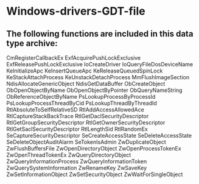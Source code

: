 # Windows-drivers-GDT-file

The following functions are included in this data type archive:
--------------------------------------------------------------

CmRegisterCallbackEx
ExfAcquirePushLockExclusive
ExfReleasePushLockExclusive
IoCreateDriver
IoQueryFileDosDeviceName
KeInitializeApc
KeInsertQueueApc
KeReleaseQueuedSpinLock
KeStackAttachProcess
KeUnstackDetachProcess
MmFlushImageSection
NdisAllocateGenericObject
NdisGetDataBuffer
ObCreateObject
ObOpenObjectByName
ObOpenObjectByPointer
ObQueryNameString
ObReferenceObjectByName
PsLookupProcessByProcessId
PsLookupProcessThreadByCid
PsLookupThreadByThreadId
RtlAbsoluteToSelfRelativeSD
RtlAddAccessAllowedAce
RtlCaptureStackBackTrace
RtlGetDaclSecurityDescriptor
RtlGetGroupSecurityDescriptor
RtlGetOwnerSecurityDescriptor
RtlGetSaclSecurityDescriptor
RtlLengthSid
RtlRandomEx
SeCaptureSecurityDescriptor
SeCreateAccessState
SeDeleteAccessState
SeDeleteObjectAuditAlarm
SeTokenIsAdmin
ZwDuplicateObject
ZwFlushBuffersFile
ZwOpenDirectoryObject
ZwOpenProcessTokenEx
ZwOpenThreadTokenEx
ZwQueryDirectoryObject
ZwQueryInformationProcess
ZwQueryInformationToken
ZwQuerySystemInformation
ZwRenameKey
ZwSaveKey
ZwSetInformationObject
ZwSetSecurityObject
ZwWaitForSingleObject

